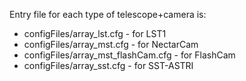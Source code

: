 Entry file for each type of telescope+camera is:
-  configFiles/array_lst.cfg - for LST1
-  configFiles/array_mst.cfg - for NectarCam
-  configFiles/array_mst_flashCam.cfg - for FlashCam
-  configFiles/array_sst.cfg - for SST-ASTRI
